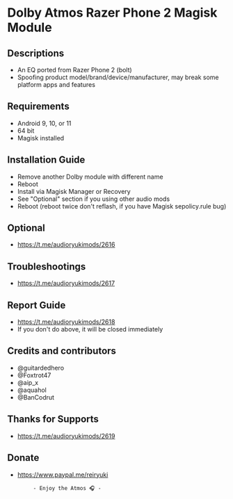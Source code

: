 # Dolby Atmos Razer Phone 2 Magisk Module

## Descriptions
- An EQ ported from Razer Phone 2 (bolt)
- Spoofing product model/brand/device/manufacturer, may break some platform apps and features

## Requirements
- Android 9, 10, or 11
- 64 bit
- Magisk installed

## Installation Guide
- Remove another Dolby module with different name
- Reboot
- Install via Magisk Manager or Recovery
- See "Optional" section if you using other audio mods
- Reboot (reboot twice don't reflash, if you have Magisk sepolicy.rule bug)

## Optional
- https://t.me/audioryukimods/2616

## Troubleshootings
- https://t.me/audioryukimods/2617

## Report Guide
- https://t.me/audioryukimods/2618
- If you don't do above, it will be closed immediately

## Credits and contributors
- @guitardedhero
- @Foxtrot47
- @aip_x
- @aquahol
- @BanCodrut

## Thanks for Supports
- https://t.me/audioryukimods/2619

## Donate
- https://www.paypal.me/reiryuki




           - Enjoy the Atmos 🎧 -

